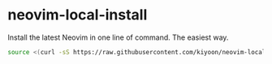 # neovim-local-install
Install the latest Neovim in one line of command. The easiest way.

```bash
source <(curl -sS https://raw.githubusercontent.com/kiyoon/neovim-local-install/master/install.sh)
```
